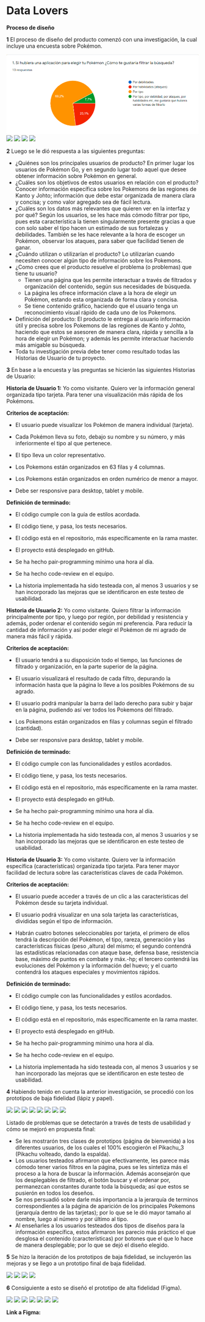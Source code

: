 # Data Lovers

**Proceso de diseño**

**1** El proceso de diseño del producto comenzó con una investigación, la cual incluye una encuesta sobre Pokémon.

<img src="Survey/Filters.png">
<img src="Survey/Characteristics.png">
<img src="Survey/General_Information.png">
<img src="Survey/Specific_Information.png">
<img src="Survey/Suggestions.png">

**2** Luego se le dió respuesta a las siguientes preguntas: 

* ¿Quiénes son los principales usuarios de producto?
  En primer lugar los usuarios de Pokémon Go, y en segundo lugar todo aquel que desee obtener información sobre Pokémon en general.
* ¿Cuáles son los objetivos de estos usuarios en relación con el producto?
  Conocer información específica sobre los Pokemons de las regiones de Kanto y Johto; información que debe estar organizada de manera clara y concisa; y como valor agregado sea de fácil lectura. 
* ¿Cuáles son los datos más relevantes que quieren ver en la interfaz y por qué?
  Según los usuarios, se les hace más cómodo filtrar por tipo, pues esta característica la tienen singularmente presente gracias a que con solo saber el tipo hacen un estimado de sus fortalezas y debilidades. También se les hace relevante a la hora de escoger un Pokémon, observar los ataques, para saber que facilidad tienen de ganar. 
* ¿Cuándo utilizan o utilizarían el producto?
  Lo utilizarían cuando necesiten conocer algún tipo de información sobre los Pokemons.
* ¿Como crees que el producto resuelve el problema (o problemas) que tiene tu usuario?
  - Tienen una página que les permite interactuar a través de filtrados y organización del contenido, según sus necesidades de búsqueda.
  - La página les ofrece información clave a la hora de elegir un Pokémon, estando esta organizada de forma clara y concisa.
  - Se tiene contenido gráfico, haciendo que el usuario tenga un reconocimiento visual rápido de cada uno de los Pokemons.
* Definición del producto:
  El producto le entrega al usuario información útil y precisa sobre los Pokemons de las regiones de Kanto y Johto, haciendo que estos se asesoren de manera clara, rápida y sencilla a la hora de elegir un Pokémon; y además les permite interactuar haciendo más amigable su búsqueda.
* Toda tu investigación previa debe tener como resultado todas las Historias
  de Usuario de tu proyecto.

**3** En base a la encuesta y las preguntas se hicierón las siguientes Historias de Usuario:

**Historia de Usuario 1:**
Yo como visitante.
Quiero ver la información general organizada tipo tarjeta.
Para tener una visualización más rápida de los Pokémons.

**Criterios de aceptación:**

* El usuario puede visualizar los Pokémon de manera individual (tarjeta).  

* Cada Pokémon lleva su foto, debajo su nombre y su número, y más inferiormente el tipo al que pertenece.

* El tipo lleva un color representativo.

*  Los Pokemons están organizados en 63 filas y 4 columnas.

* Los Pokemons están organizados en orden numérico de menor a mayor.

* Debe ser responsive para desktop, tablet y mobile.

**Definición de terminado:**

* El código cumple con la guía de estilos acordada. 

* El código tiene, y pasa, los tests necesarios.

* El código está en el repositorio, más específicamente en la rama master.

* El proyecto está desplegado en gitHub.

* Se ha hecho pair-programming mínimo una hora al día.

* Se ha hecho code-review en el equipo. 

* La historia implementada ha sido testeada con, al menos 3 usuarios y se han incorporado las mejoras que se identificaron en este testeo de usabilidad.

**Historia de Usuario 2:**
Yo como visitante.
Quiero filtrar la información principalmente por tipo, y luego por región, por debilidad y resistencia y además, poder ordenar el contenido según mi preferencia.
Para reducir la cantidad de información y así poder elegir el Pokémon de mi agrado de manera más fácil y rápida.

**Criterios de aceptación:**

* El usuario tendrá a su disposición todo el tiempo, las funciones de filtrado y organización, en la parte superior de la página. 

* El usuario visualizará el resultado de cada filtro, depurando la información hasta que la página lo lleve a los posibles Pokémons de su agrado.

* El usuario podrá manipular la barra del lado derecho para subir y bajar en la página, pudiendo así ver todos los Pokemons del filtrado.

* Los Pokemons están organizados en filas y columnas según el filtrado (cantidad).

* Debe ser responsive para desktop, tablet y mobile.

**Definición de terminado:**

* El código cumple con las funcionalidades y estilos acordados. 

* El código tiene, y pasa, los tests necesarios.

* El código está en el repositorio, más específicamente en la rama master.

* El proyecto está desplegado en gitHub.

* Se ha hecho pair-programming mínimo una hora al día.

* Se ha hecho code-review en el equipo. 

* La historia implementada ha sido testeada con, al menos 3 usuarios y se han incorporado las mejoras que se identificaron en este testeo de usabilidad.

**Historia de Usuario 3:**
Yo como visitante. 
Quiero ver la información específica (características) organizada tipo tarjeta.
Para tener mayor facilidad de lectura sobre las características claves de cada Pokémon.

**Criterios de aceptación:**

* El usuario puede acceder a través de un clic a las características del Pokémon desde su tarjeta individual. 

* El usuario podrá visualizar en una sola tarjeta las características, divididas según el tipo de información. 

* Habrán cuatro botones seleccionables por tarjeta, el primero de ellos tendrá la descripción del Pokémon, el tipo, rareza, generación  y las características físicas (peso ,altura) del mismo; el segundo contendrá las estadísticas relacionadas con ataque base, defensa base, resistencia base, máximo de puntos en combate y máx.-hp; el tercero contendrá las evoluciones del Pokémon y la información del huevo; y el cuarto contendrá los ataques especiales y movimientos rápidos.

**Definición de terminado:**

*  El código cumple con las funcionalidades y estilos acordados. 

* El código tiene, y pasa, los tests necesarios.

* El código está en el repositorio, más específicamente en la rama master.

* El proyecto está desplegado en gitHub.

* Se ha hecho pair-programming mínimo una hora al día.

* Se ha hecho code-review en el equipo. 

* La historia implementada ha sido testeada con, al menos 3 usuarios y se han incorporado las mejoras que se identificaron en este testeo de usabilidad.

**4** Habiendo tenido en cuenta la anterior investigación, se procedió con los prototipos de baja fidelidad (lápiz y papel).

<img src="Itinerant_Prototypes/Pikachu_1.png">
<img src="Itinerant_Prototypes/Pikachu_2.png">
<img src="Itinerant_Prototypes/Pikachu_3.png">
<img src="Itinerant_Prototypes/Main_Pokemons.png">
<img src="Itinerant_Prototypes/Selection_Pokemon.png">
<img src="Itinerant_Prototypes/Pikachu_Card.png">
<img src="Itinerant_Prototypes/Features_1.png">
<img src="Itinerant_Prototypes/Features_2.png">

Listado de problemas que se detectarón a través de tests de usabilidad  y cómo se mejoró en propuesta final:
* Se les mostrarón tres clases de prototipos (página de bienvenida) a los diferentes usuarios, de los cuales el 100% escogierón el Pikachu_3 (Pikachu volteado, dando la espalda).
* Los usuarios testeados afirmaron que efectivamente, les parece más cómodo tener varios filtros en la página, pues se les sintetiza más el proceso a la hora de buscar la información. Además aconsejarón que los desplegables de filtrado, el botón buscar y el ordenar por, permanezcan constantes durante toda la búsqueda; así que estos se pusierón en todos los deseños. 
* Se nos persuadió sobre darle más importancia a la jerarquía de terminos correspondientes a la página de aparición de los principales Pokemons (jerarquía dentro de las tarjetas); por lo que se le dió mayor tamaño al nombre, luego al número y por último al tipo.  
* Al enseñarles a los usuarios testeados dos tipos de diseños para la información específica, estos afirmaron les parecio más práctico el que desglosa el contenido (características) por botones que el que lo hace de manera desplegable; por lo que se dejó el diseño elegido. 

**5** Se hizo la iteración de los prototipos de baja fidelidad, se incluyerón las mejoras y se llego a un prototipo final de baja fidelidad.

<img src="Final_LowFidelity_Prototype/Pikachu_3.png">
<img src="Final_LowFidelity_Prototype/Main_Pokemons.png">
<img src="Final_LowFidelity_Prototype/Selection_Pokemon.png">
<img src="Final_LowFidelity_Prototype/Features_2.png">

**6** Consiguiente a esto se diseñó el prototipo de alta fidelidad (Figma).

<img src="Prototype_Figma/Page_1.png">
<img src="Prototype_Figma/Page_2.png">
<img src="Prototype_Figma/Page_3.png">
<img src="Prototype_Figma/Page_4.1.png">
<img src="Prototype_Figma/Page_4.2.png">
<img src="Prototype_Figma/Page_4.3.png">
<img src="Prototype_Figma/Page_4.4.png">

**Link a Figma:**
<a href="https://www.figma.com/file/Ra2UDWwqATRlOsniRDb8Hz/Let%C2%B4s-go-Pokemon?node-id=117%3A56"></a>